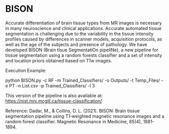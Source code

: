 # BISON

Accurate differentiation of brain tissue types from MR images  is necessary in many neuroscience and clinical applications. Accurate automated tissue segmentation is challenging due to the variability in the tissue intensity profiles caused by differences in scanner models, acquisition protocols, as well as the age of the subjects and presence of pathology. We have developed BISON (Brain tIsue SegmentatiOn pipeliNe), a new pipeline for tissue segmentation using a random forests classifier and a set of intensity and location priors obtained based on T1w images.


Execution Example:

python BISON.py -c RF -m Trained_Classifiers/ -o Outputs/ -t Temp_Files/ -e PT -n List.csv -p Trained_Classifiers/ -l 3

This version of the pipeline is also available at: https://nist.mni.mcgill.ca/tissue-classification/


Reference:
Dadar, M., & Collins, D. L. (2021). BISON: Brain tissue segmentation pipeline using T1‐weighted magnetic resonance images and a random forest classifier. Magnetic Resonance in Medicine, 85(4), 1881-1894.


